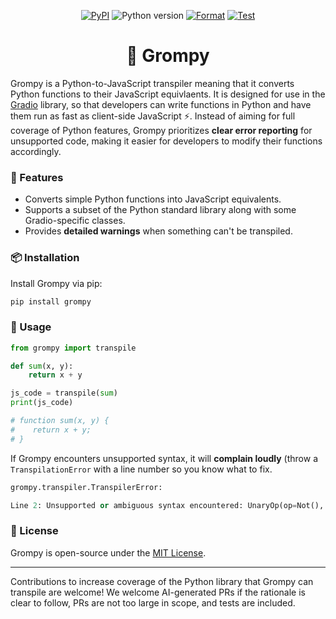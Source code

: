 <p align="center">
    <a href="https://pypi.org/project/grompy/"><img alt="PyPI" src="https://img.shields.io/pypi/v/grompy"></a>
    <img alt="Python version" src="https://img.shields.io/badge/python-3.10+-important">
    <a href="https://github.com/abidlabs/grompy/actions/workflows/format.yml"><img alt="Format" src="https://github.com/abidlabs/grompy/actions/workflows/format.yml/badge.svg"></a>
    <a href="https://github.com/abidlabs/grompy/actions/workflows/test.yml"><img alt="Test" src="https://github.com/abidlabs/grompy/actions/workflows/test.yml/badge.svg"></a>
</p>


<h1 align="center"> 🐻 Grompy</h1>


Grompy is a Python-to-JavaScript transpiler meaning that it converts Python functions to their JavaScript equivlaents. It is designed for use in the [Gradio](https://gradio.app) library, so that developers can write functions in Python and have them run as fast as client-side JavaScript ⚡. Instead of aiming for full coverage of Python features, Grompy prioritizes **clear error reporting** for unsupported code, making it easier for developers to modify their functions accordingly.

### 🚀 Features
- Converts simple Python functions into JavaScript equivalents.
- Supports a subset of the Python standard library along with some Gradio-specific classes.
- Provides **detailed warnings** when something can't be transpiled.

### 📦 Installation
Install Grompy via pip:
```bash
pip install grompy
```

### 🔧 Usage
```python
from grompy import transpile

def sum(x, y):
    return x + y

js_code = transpile(sum)
print(js_code)

# function sum(x, y) {
#    return x + y;
# }
```

If Grompy encounters unsupported syntax, it will **complain loudly** (throw a `TranspilationError` with a line number so you know what to fix.

```python
grompy.transpiler.TranspilerError: 

Line 2: Unsupported or ambiguous syntax encountered: UnaryOp(op=Not(), operand=Name(id='a', ctx=Load()))
```

### 📜 License
Grompy is open-source under the [MIT License](https://github.com/abidlabs/grompy/blob/main/LICENSE).

---
Contributions to increase coverage of the Python library that Grompy can transpile are welcome! We welcome AI-generated PRs if the rationale is clear to follow, PRs are not too large in scope, and tests are included.
